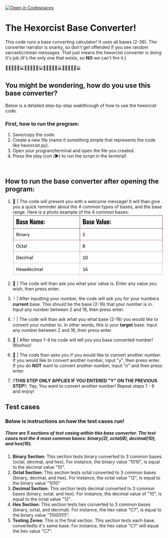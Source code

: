 [![Open in Codespaces](https://classroom.github.com/assets/launch-codespace-2972f46106e565e64193e422d61a12cf1da4916b45550586e14ef0a7c637dd04.svg)](https://classroom.github.com/open-in-codespaces?assignment_repo_id=21211519)

# The Hexorcist Base Converter!

This code runs a base converting calculator! It uses all bases (2-36). The converter narrator is snarky, so don't get offended if you see random sarcastic/mean messages. That just means the hexorcist converter is doing it's job (it's the only one that exists, so **NO** we can't fire it.)

🔮🧙🟰😠🫠💻🔮🧙🟰😠🫠💻🔮🧙🟰😠🫠💻🔮🧙🟰😠🫠💻

## You might be wondering, how do you use this base converter?

Below is a detailed step-by-step walkthrough of how to use the hexorcist code.
<br/> 

### First, how to run the program:

1. Save/copy the code. 
2. Create a new file (name it something simple that represents the code like hexorcist.py).
3. Open your program/terminal and open the file you created.
4. Press the play icon (▶️) to run the script in the terminal!
<br/>

##  How to run the base converter after opening the program:

1. 👋 | The code will present you with a welcome message! It will than give you a quick reminder about the 4 common types of bases, and the base range. Here is a photo example of the 4 common bases:
![Photo of 4 common bases (binary, octal, decimal, and hex) on a chart.](Base_chart.png)

2. 🧮 | The code will than ask you what your value is. Enter any value you wish, then press enter.

3. ❔ | After inputting your number, the code will ask you for your numbers **current** base. This should be the base (2-16) that your number is in. Input any number between 2 and 16, then press enter.  

4. ❔ | The code will than ask what you what base (2-16) you would like to convert your number to. In other words, this is your **target** base. Input any number between 2 and 16, then press enter. 

5. 🎉 | After steps 1-4 he code will tell you you base converted number! Woohoo! 

6. 🔄 | The code than asks you if you would like to convert another number. If you would like to convert another number, input "y", then press enter. If you do **NOT** want to convert another number, input "n" and then press enter.

7. ‼️**THIS STEP ONLY APPLIES IF YOU ENTERED "Y" ON THE PREVIOUS STEP**‼️. Yay, You want to convert another number! Repeat steps 1 - 6 and enjoy!


## Test cases
### Below is instructions on how the test cases run!

##### There are 5 sections of test casing within this base converter. The test cases test the 4 most common bases: binary(2), octal(8), decimal(10), and hex(16).
 
1. **Binary Section:** This section tests binary converted to 3 common bases (octal, decimal, and hex). For instance, the binary value "1010", is equal to the decimal value "10". 
2. **Octal Section:** This section tests octal converted to 3 common bases (binary, decimal, and hex). For instance, the octal value "12", is equal to the binary value "1010"
3. **Decimal Section:**  This section tests decimal converted to 3 common bases (binary, octal, and hex). For instance, the decimal value of "10", is equal to the octal value "12". 
4. **Hex Section:** This section tests hex converted to 3 common bases (binary, octal, and decimal). For instance, the hex value "C7", is equal to the binary value "11000111".
5. **Testing Zeros:** This is the final section. This section tests each base, convertedto it's same base. For instance, the hex value "C7" will equal the hex value "C7". 
